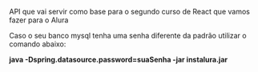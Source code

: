 API que vai servir como base para o segundo curso de React que vamos fazer para o Alura
  	

Caso o seu banco mysql tenha uma senha diferente da padrão utilizar o comando abaixo:

**java -Dspring.datasource.password=suaSenha -jar instalura.jar**
